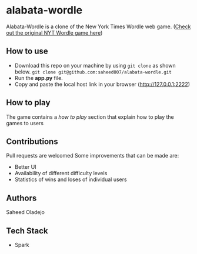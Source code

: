 # alabata-wordle
Alabata-Wordle is a clone of the New York Times Wordle web game. ([Check out the original NYT Wordle game here](https://www.nytimes.com/games/wordle/index.html))

## How to use
* Download this repo on your machine by using `git clone` as shown below.
```git clone git@github.com:saheed007/alabata-wordle.git```
* Run the **app.py** file.
* Copy and paste the local host link in your browser (http://127.0.0.1:2222) 

## How to play
The game contains a _how to play_ section that explain how to play the games to users

## Contributions
Pull requests are welcomed
Some improvements that can be made are:
* Better UI
* Availability of different difficulty levels
* Statistics of wins and loses of individual users

## Authors
Saheed Oladejo

## Tech Stack
* Spark
